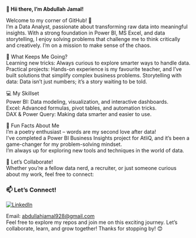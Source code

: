 **👋 Hii there, I’m Abdullah Jamal!**

Welcome to my corner of GitHub! 🌟  
I’m a Data Analyst, passionate about transforming raw data into meaningful insights. With a strong foundation in Power BI, MS Excel, and data storytelling, I enjoy solving problems that challenge me to think critically and creatively. I’m on a mission to make sense of the chaos.

🚀 What Keeps Me Going?  
Learning new tricks: Always curious to explore smarter ways to handle data.
Practical projects: Hands-on experience is my favourite teacher, and I’ve built solutions that simplify complex business problems.
Storytelling with data: Data isn’t just numbers; it’s a story waiting to be told.  

💻 My Skillset  
Power BI: Data modeling, visualization, and interactive dashboards.  
Excel: Advanced formulas, pivot tables, and automation tricks.  
DAX & Power Query: Making data smarter and easier to use.  

🌟 Fun Facts About Me  
I’m a poetry enthusiast – words are my second love after data!  
I’ve completed a Power BI Business Insights project for AtliQ, and it’s been a game-changer for my problem-solving mindset.  
I’m always up for exploring new tools and techniques in the world of data.  

🤝 Let’s Collaborate!  
Whether you’re a fellow data nerd, a recruiter, or just someone curious about my work, feel free to connect:

### 📫 Let’s Connect!    
[![LinkedIn](https://img.shields.io/badge/LinkedIn-Abdullah%20Jamal-blue?style=flat-square&logo=linkedin)](https://www.linkedin.com/in/abdullah-jamal-aj/)

Email: abdullahjamal928@gmail.com  
Feel free to explore my repos and join me on this exciting journey. Let’s collaborate, learn, and grow together! Thanks for stopping by! 😊
